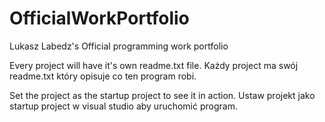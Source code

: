 # OfficialWorkPortfolio
Lukasz Labedz's Official programming work portfolio


Every project will have it's own readme.txt file.
Każdy project ma swój readme.txt który opisuje co ten program robi.


Set the project as the startup project to see it in action.
Ustaw projekt jako startup project w visual studio aby uruchomić program.
